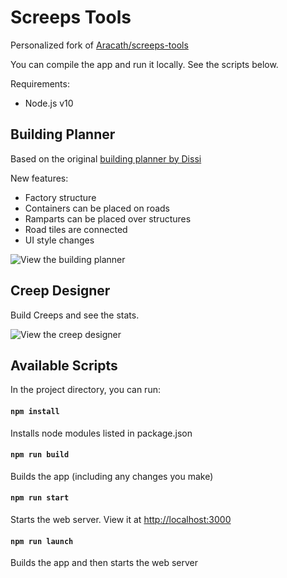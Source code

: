# Screeps Tools

Personalized fork of [Aracath/screeps-tools](https://github.com/Arcath/screeps-tools)

You can compile the app and run it locally.  See the scripts below.

Requirements:
* Node.js v10


## Building Planner

Based on the original [building planner by Dissi](http://screeps.dissi.me/)

New features:
* Factory structure
* Containers can be placed on roads
* Ramparts can be placed over structures
* Road tiles are connected
* UI style changes

![View the building planner](https://user-images.githubusercontent.com/10291543/80027140-7fae8900-84a0-11ea-8fc4-7fa9438f63e4.png)


## Creep Designer

Build Creeps and see the stats.

![View the creep designer](https://user-images.githubusercontent.com/10291543/80027168-8d640e80-84a0-11ea-8c43-2032e6e58c38.png)


## Available Scripts

In the project directory, you can run:

#### `npm install`

Installs node modules listed in package.json

#### `npm run build`

Builds the app (including any changes you make)

#### `npm run start`

Starts the web server.  View it at [http://localhost:3000](http://localhost:3000)

#### `npm run launch`

Builds the app and then starts the web server
